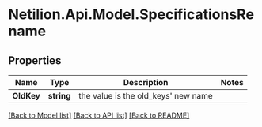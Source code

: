 # Netilion.Api.Model.SpecificationsRename
## Properties

Name | Type | Description | Notes
------------ | ------------- | ------------- | -------------
**OldKey** | **string** | the value is the old_keys&#x27; new name | 

[[Back to Model list]](../README.md#documentation-for-models) [[Back to API list]](../README.md#documentation-for-api-endpoints) [[Back to README]](../README.md)

